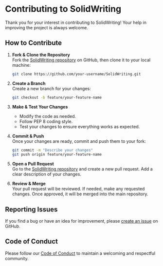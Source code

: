 # Contributing to SolidWriting  

Thank you for your interest in contributing to SolidWriting! Your help in improving the project is always welcome.  

## How to Contribute  

1. **Fork & Clone the Repository**  
   Fork the [SolidWriting repository](https://github.com/berkaygediz/SolidWriting) on GitHub, then clone it to your local machine:  

   ```bash
   git clone https://github.com/your-username/SolidWriting.git
   ```  

2. **Create a Branch**  
   Create a new branch for your changes:  

   ```bash
   git checkout -b feature/your-feature-name
   ```  

3. **Make & Test Your Changes**  
   - Modify the code as needed.  
   - Follow PEP 8 coding style.  
   - Test your changes to ensure everything works as expected.  

4. **Commit & Push**  
   Once your changes are ready, commit and push them to your fork:  

   ```bash
   git commit -m "Describe your changes"
   git push origin feature/your-feature-name
   ```  

5. **Open a Pull Request**  
   Go to the [SolidWriting repository](https://github.com/berkaygediz/SolidWriting) and create a new pull request. Add a clear description of your changes.  

6. **Review & Merge**  
   Your pull request will be reviewed. If needed, make any requested changes. Once approved, it will be merged into the main repository.  

## Reporting Issues  

If you find a bug or have an idea for improvement, please [create an issue](https://github.com/berkaygediz/SolidWriting/issues) on GitHub.  

## Code of Conduct  

Please follow our [Code of Conduct](CODE_OF_CONDUCT.md) to maintain a welcoming and respectful community.
